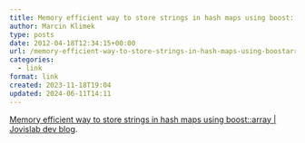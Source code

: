 ```yaml
---
title: Memory efficient way to store strings in hash maps using boost::array | Jovislab dev blog
author: Marcin Klimek
type: posts
date: 2012-04-18T12:34:15+00:00
url: /memory-efficient-way-to-store-strings-in-hash-maps-using-boostarray-jovislab-dev-blog/
categories:
  - link
format: link
created: 2023-11-18T19:04
updated: 2024-06-11T14:11
---
```

[Memory efficient way to store strings in hash maps using boost::array | Jovislab dev blog][1].

 [1]: http://jovislab.com/blog/?p=89#.T43CQGMSaOU.reddit